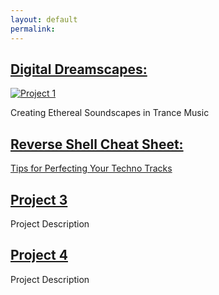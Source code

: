 ```yaml
---
layout: default
permalink:
---
```


## [Digital Dreamscapes:](#digital-dreamscapes)
<a href="project1.html">
  <img class="project-image" src="https://blankrecordings.files.wordpress.com/2014/03/black-and-white-spiral-abstract-hd-wallpaper-1920x1080-8858.jpg" alt="Project 1">
</a>


Creating Ethereal Soundscapes in Trance Music

## [Reverse Shell Cheat Sheet:](https://kenkeyless.github.io/Reverse-Shell-Cheat-Sheet) 
<a href="">
  

Tips for Perfecting Your Techno Tracks

## [Project 3](#project3)
Project Description


## [Project 4](#project4)
Project Description